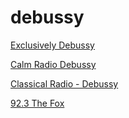 # debussy

[Exclusively Debussy](https://streaming.exclusive.radio/er/debussy/icecast.audio)

[Calm Radio Debussy](https://streams.calmradio.com:10228/stream)

[Classical Radio - Debussy](https://drive.uber.radio/uber/crdebussy/icecast.audio)

[92.3 The Fox](https://playerservices.streamtheworld.com/api/livestream-redirect/KOFXFMAAC.aac?dist=onlineradiobox)

